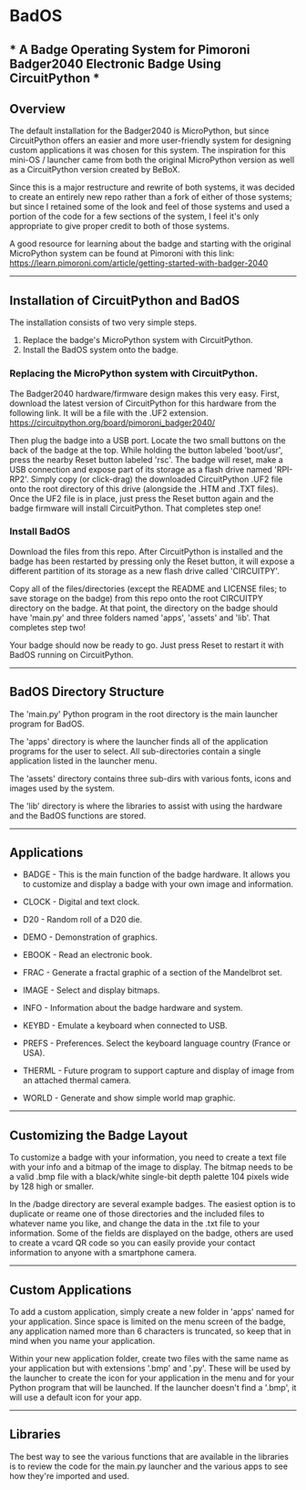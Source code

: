# BadOS
## * A Badge Operating System for Pimoroni Badger2040 Electronic Badge Using CircuitPython *

## Overview

The default installation for the Badger2040 is MicroPython, but since CircuitPython offers an easier and more user-friendly system for designing custom applications it was chosen for this system. The inspiration for this mini-OS / launcher came from both the original MicroPython version as well as a CircuitPython version created by BeBoX. 

Since this is a major restructure and rewrite of both systems, it was decided to create an entirely new repo rather than a fork of either of those systems; but since I retained some of the look and feel of those systems and used a portion of the code for a few sections of the system, I feel it's only appropriate to give proper credit to both of those systems.

A good resource for learning about the badge and starting with the original MicroPython system can be found at Pimoroni with this link:
https://learn.pimoroni.com/article/getting-started-with-badger-2040


- - - -


## Installation of CircuitPython and BadOS

The installation consists of two very simple steps.
  1. Replace the badge's MicroPython system with CircuitPython.
  2. Install the BadOS system onto the badge.

### Replacing the MicroPython system with CircuitPython.

The Badger2040 hardware/firmware design makes this very easy. First, download the latest version of CircuitPython for this hardware from the following link. It will be a file with the .UF2 extension.
https://circuitpython.org/board/pimoroni_badger2040/

Then plug the badge into a USB port. Locate the two small buttons on the back of the badge at the top. While holding the button labeled 'boot/usr', press the nearby Reset button labeled 'rsc'. The badge will reset, make a USB connection and expose part of its storage as a flash drive named 'RPI-RP2'. Simply copy (or click-drag) the downloaded CircuitPython .UF2 file onto the root directory of this drive (alongside the .HTM and .TXT files). Once the UF2 file is in place, just press the Reset button again and the badge firmware will install CircuitPython. That completes step one!

### Install BadOS

Download the files from this repo.
After CircuitPython is installed and the badge has been restarted by pressing only the Reset button, it will expose a different partition of its storage as a new flash drive called 'CIRCUITPY'.

Copy all of the files/directories (except the README and LICENSE files; to save storage on the badge) from this repo onto the root CIRCUITPY directory on the badge. At that point, the directory on the badge should have 'main.py' and three folders named 'apps', 'assets' and 'lib'.  That completes step two! 

Your badge should now be ready to go. Just press Reset to restart it with BadOS running on CircuitPython.


- - - -


## BadOS Directory Structure

The 'main.py' Python program in the root directory is the main launcher program for BadOS. 

The 'apps' directory is where the launcher finds all of the application programs for the user to select. All sub-directories contain a single application listed in the launcher menu.

The 'assets' directory contains three sub-dirs with various fonts, icons and images used by the system.

The 'lib' directory is where the libraries to assist with using the hardware and the BadOS functions are stored.


- - - -


## Applications

* BADGE - This is the main function of the badge hardware. It allows you to customize and display a badge with your own image and information.

* CLOCK - Digital and text clock.

* D20 - Random roll of a D20 die.

* DEMO -  Demonstration of graphics.

* EBOOK - Read an electronic book.

* FRAC -  Generate a fractal graphic of a section of the Mandelbrot set.

* IMAGE - Select and display bitmaps.

* INFO -  Information about the badge hardware and system.

* KEYBD - Emulate a keyboard when connected to USB.

* PREFS - Preferences. Select the keyboard language country (France or USA).

* THERML - Future program to support capture and display of image from an attached thermal camera. 

* WORLD - Generate and show simple world map graphic.


- - - -

## Customizing the Badge Layout

To customize a badge with your information, you need to create a text file with your info and a bitmap of the image to display.  The bitmap needs to be a valid .bmp file with a black/white single-bit depth palette 104 pixels wide by 128 high or smaller.

In the /badge directory are several example badges. The easiest option is to duplicate or reame one of those directories and the included files to whatever name you like, and change the data in the .txt file to your information. Some of the fields are displayed on the badge, others are used to create a vcard QR code so you can easily provide your contact information to anyone with a smartphone camera.


- - - -

## Custom Applications

To add a custom application, simply create a new folder in 'apps' named for your application. Since space is limited on the menu screen of the badge, any application named more than 6 characters is truncated, so keep that in mind when you name your application. 

Within your new application folder, create two files with the same name as your application but with extensions '.bmp' and '.py'. These will be used by the launcher to create the icon for your application in the menu and for your Python program that will be launched. If the launcher doesn't find a '.bmp', it will use a default icon for your app.


- - - -


## Libraries

The best way to see the various functions that are available in the libraries is to review the code for the main.py launcher and the various apps to see how they're imported and used. 



